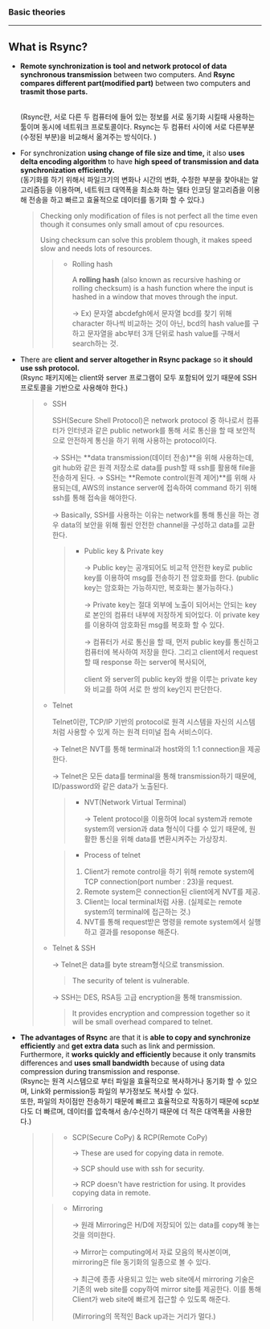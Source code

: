 ### Basic theories

------

## What is Rsync?

- **Remote synchronization is tool and network protocol of data synchronous transmission** between two computers. And **Rsync compares different part(modified part)** between two computers and **trasmit those parts.**

  <br>(Rsync란, 서로 다른 두 컴퓨터에 들어 있는 정보를 서로 동기화 시킬때 사용하는 툴이며 동시에 네트워크 프로토콜이다. Rsync는 두 컴퓨터 사이에 서로 다른부분(수정된 부분)을 비교해서 옮겨주는 방식이다. )

- For synchronization **using change of file size and time,** it also **uses delta encoding algorithm** to have **high speed of transmission and data synchronization efficiently.**
  <br>(동기화를 하기 위해서 파일크기의 변화나 시간의 변화, 수정한 부분을 찾아내는 알고리즘등을 이용하며, 네트워크 대역폭을 최소화 하는 델타 인코딩 알고리즘을 이용해 전송을 하고 빠르고 효율적으로 데이터를 동기화 할 수 있다.)

  > Checking only modification of files is not perfect all the time even though it consumes only small amout of cpu resources.
  >
  > Using checksum can solve this problem though, it makes speed slow and needs lots of resources.
  >
  > > * Rolling hash​	
  > >
  > >   A **rolling hash** (also known as recursive hashing or rolling checksum) is a hash function where the input is hashed in a window that moves through the input. 
  > >
  > >   → Ex) 문자열 abcdefgh에서 문자열 bcd를 찾기 위해 character 하나씩 비교하는 것이 아닌, bcd의 hash value를 구하고 문자열을 abc부터 3개 단위로 hash value를 구해서 search하는 것.

- There are **client and server altogether in Rsync package** so **it should use ssh protocol.**
  <br>(Rsync 패키지에는 client와 server 프로그램이 모두 포함되어 있기 때문에 SSH 프로토콜을 기반으로 사용해야 한다.)

  > * SSH
  >
  >   SSH(Secure Shell Protocol)은 network protocol 중 하나로서 컴퓨터가 인터넷과 같은 public network를 통해 서로 통신을 할 때 보안적으로 안전하게 통신을 하기 위해 사용하는 protocol이다.
  >
  >   → SSH는 **data transmission(데이터 전송)**을 위해 사용하는데, git hub와 같은 원격 저장소로 data를 push할 때 ssh를 활용해 file을 전송하게 된다.
  >   → SSH는 **Remote control(원격 제어)**를 위해 사용되는데, AWS의 instance server에 접속하여 command 하기 위해 ssh를 통해 접속을 해야한다.
  >
  >   → Basically, SSH를 사용하는 이유는 network를 통해 통신을 하는 경우 data의 보안을 위해 훨씬 안전한 channel을 구성하고 data를 교환 한다.
  >
  >   > * Public key & Private key
  >   >
  >   >   → Public key는 공개되어도 비교적 안전한 key로 public key를 이용하여 msg를 전송하기 전 암호화를 한다. (public key는 암호화는 가능하지만, 복호화는 불가능하다.)
  >   >
  >   >   → Private key는 절대 외부에 노출이 되어서는 안되는 key로 본인의 컴퓨터 내부에 저장하게 되어있다. 이 private key를 이용하여 암호화된 msg를 복호화 할 수 있다.
  >   >
  >   >   → 컴퓨터가 서로 통신을 할 때, 먼저 public key를 통신하고 컴퓨터에 복사하여 저장을 한다. 그리고 client에서 request 할 때 response 하는 server에 복사되어,
  >   >
  >   >   client 와 server의 public key와 쌍을 이루는 private key와 비교를 하여 서로 한 쌍의 key인지 판단한다.
  >
  > * Telnet
  >
  >   Telnet이란, TCP/IP 기반의 protocol로 원격 시스템을 자신의 시스템처럼 사용할 수 있게 하는 원격 터미널 접속 서비스이다.
  >
  >   → Telnet은 NVT를 통해 terminal과 host와의 1:1 connection을 제공한다.
  >
  >   → Telnet은 모든 data를 terminal을 통해 transmission하기 때문에, ID/password와 같은 data가 노출된다.
  >
  >   > * NVT(Network Virtual Terminal)
  >   >
  >   >   → Telent protocol을 이용하여 local system과 remote system의 version과 data 형식이 다를 수 있기 때문에, 원활한 통신을 위해 data를 변환시켜주는 가상장치.
  >
  >   > * Process of telnet
  >   >
  >   > 1. Client가 remote control을 하기 위해 remote system에 TCP connection(port number : 23)을 request.
  >   > 2. Remote system은 connection된 client에게 NVT를 제공.
  >   > 3. Client는 local terminal처럼 사용. (실제로는 remote system의 terminal에 접근하는 것.)
  >   > 4. NVT를 통해 request받은 명령을 remote system에서 실행하고 결과를 resoponse 해준다.
  >
  > * Telnet & SSH
  >
  >   → Telnet은 data를 byte stream형식으로 transmission. 
  >
  >   > The security of telent is vulnerable.
  >
  >   → SSH는 DES, RSA등 고급 encryption을 통해 transmission.
  >
  >   > It provides encryption and compression together so it will be small overhead compared to telnet.

- **The advantages of Rsync** are that it is **able to copy and synchronize efficiently** and **get extra data** such as link and permission. <br>Furthermore, it **works quickly and efficiently** because it only transmits differences and **uses small bandwidth** because of using data compression during transmission and response.
  <br>(Rsync는 원격 시스템으로 부터 파일을 효율적으로 복사하거나 동기화 할 수 있으며, Link와 permission등 파일의 부가정보도 복사할 수 있다. <br>또한, 파일의 차이점만 전송하기 때문에 빠르고 효율적으로 작동하기 때문에 scp보다도 더 빠르며, 데이터를 압축해서 송/수신하기 때문에 더 적은 대역폭을 사용한다.)

  > > * SCP(Secure CoPy) & RCP(Remote CoPy)
  > >
  > >   → These are used for copying data in remote.
  > >
  > >   → SCP should use with ssh for security.
  > >
  > >   → RCP doesn't have restriction for using. It provides copying data in remote.
  >
  > > * Mirroring
  > >
  > >   → 원래 Mirroring은 H/D에 저장되어 있는 data를 copy해 놓는 것을 의미한다.
  > >
  > >   → Mirror는 computing에서 자료 모음의 복사본이며, mirroring은 file 동기화의 일종으로 볼 수 있다. 
  > >
  > >   → 최근에 종종 사용되고 있는 web site에서 mirroring 기술은 기존의 web site를 copy하여 mirror site를 제공한다. 이를 통해 Client가 web site에 빠르게 접근할 수 있도록 해준다. 
  > >
  > >   (Mirroring의 목적인 Back up과는 거리가 멀다.)


